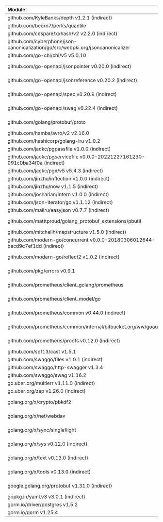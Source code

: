 | Module                                                                          | License      |
|:--------------------------------------------------------------------------------|:-------------|
| github.com/KyleBanks/depth v1.2.1 (indirect)                                    | MIT          |
| github.com/beorn7/perks/quantile                                                | MIT          |
| github.com/cespare/xxhash/v2 v2.2.0 (indirect)                                  | MIT          |
| github.com/cyberphone/json-canonicalization/go/src/webpki.org/jsoncanonicalizer | Apache-2.0   |
| github.com/go-chi/chi/v5 v5.0.10                                                | MIT          |
| github.com/go-openapi/jsonpointer v0.20.0 (indirect)                            | Apache-2.0   |
| github.com/go-openapi/jsonreference v0.20.2 (indirect)                          | Apache-2.0   |
| github.com/go-openapi/spec v0.20.9 (indirect)                                   | Apache-2.0   |
| github.com/go-openapi/swag v0.22.4 (indirect)                                   | Apache-2.0   |
| github.com/golang/protobuf/proto                                                | BSD-3-Clause |
| github.com/hamba/avro/v2 v2.16.0                                                | MIT          |
| github.com/hashicorp/golang-lru v1.0.2                                          | MPL-2.0      |
| github.com/jackc/pgpassfile v1.0.0 (indirect)                                   | MIT          |
| github.com/jackc/pgservicefile v0.0.0-20221227161230-091c0ba34f0a (indirect)    | MIT          |
| github.com/jackc/pgx/v5 v5.4.3 (indirect)                                       | MIT          |
| github.com/jinzhu/inflection v1.0.0 (indirect)                                  | MIT          |
| github.com/jinzhu/now v1.1.5 (indirect)                                         | MIT          |
| github.com/josharian/intern v1.0.0 (indirect)                                   | MIT          |
| github.com/json-iterator/go v1.1.12 (indirect)                                  | MIT          |
| github.com/mailru/easyjson v0.7.7 (indirect)                                    | MIT          |
| github.com/matttproud/golang_protobuf_extensions/pbutil                         | Apache-2.0   |
| github.com/mitchellh/mapstructure v1.5.0 (indirect)                             | MIT          |
| github.com/modern-go/concurrent v0.0.0-20180306012644-bacd9c7ef1dd (indirect)   | Apache-2.0   |
| github.com/modern-go/reflect2 v1.0.2 (indirect)                                 | Apache-2.0   |
| github.com/pkg/errors v0.9.1                                                    | BSD-2-Clause |
| github.com/prometheus/client_golang/prometheus                                  | Apache-2.0   |
| github.com/prometheus/client_model/go                                           | Apache-2.0   |
| github.com/prometheus/common v0.44.0 (indirect)                                 | Apache-2.0   |
| github.com/prometheus/common/internal/bitbucket.org/ww/goautoneg                | BSD-3-Clause |
| github.com/prometheus/procfs v0.12.0 (indirect)                                 | Apache-2.0   |
| github.com/spf13/cast v1.5.1                                                    | MIT          |
| github.com/swaggo/files v1.0.1 (indirect)                                       | MIT          |
| github.com/swaggo/http-swagger v1.3.4                                           | MIT          |
| github.com/swaggo/swag v1.16.2                                                  | MIT          |
| go.uber.org/multierr v1.11.0 (indirect)                                         | MIT          |
| go.uber.org/zap v1.26.0 (indirect)                                              | MIT          |
| golang.org/x/crypto/pbkdf2                                                      | BSD-3-Clause |
| golang.org/x/net/webdav                                                         | BSD-3-Clause |
| golang.org/x/sync/singleflight                                                  | BSD-3-Clause |
| golang.org/x/sys v0.12.0 (indirect)                                             | BSD-3-Clause |
| golang.org/x/text v0.13.0 (indirect)                                            | BSD-3-Clause |
| golang.org/x/tools v0.13.0 (indirect)                                           | BSD-3-Clause |
| google.golang.org/protobuf v1.31.0 (indirect)                                   | BSD-3-Clause |
| gopkg.in/yaml.v3 v3.0.1 (indirect)                                              | MIT          |
| gorm.io/driver/postgres v1.5.2                                                  | MIT          |
| gorm.io/gorm v1.25.4                                                            | MIT          |